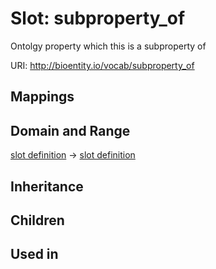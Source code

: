# Slot: subproperty_of


Ontolgy property which this is a subproperty of

URI: http://bioentity.io/vocab/subproperty_of
## Mappings

## Domain and Range

[slot definition](SlotDefinition.md) -> [slot definition](SlotDefinition.md)
## Inheritance

## Children

## Used in

